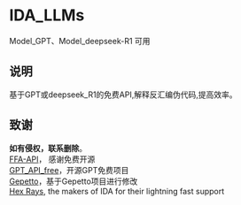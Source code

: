 # IDA_LLMs
Model_GPT、Model_deepseek-R1  可用

## 说明
基于GPT或deepseek_R1的免费API,解释反汇编伪代码,提高效率。




## 致谢
**如有侵权，联系删除**。   
[FFA-API](https://api.ffa.chat/)， 感谢免费开源  
[GPT_API_free](https://github.com/chatanywhere/GPT_API_free)，开源GPT免费项目  
[Gepetto](https://github.com/JusticeRage/Gepetto)，基于Gepetto项目进行修改  
[Hex Rays](https://hex-rays.com/), the makers of IDA for their lightning fast support  


<!-- 
## Star History

![Star History Chart](https://api.star-history.com/svg?repos=FBLeee/IDA_GPT&type=Date) 


-->

